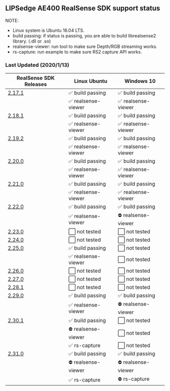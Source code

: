 ## LIPSedge AE400 RealSense SDK support status ##
NOTE:
 - Linux system is Ubuntu 16.04 LTS.
 - build passing: if status is passing, you are able to build librealsense2 library. (.dll or .so)
 - realsense-viewer: run tool to make sure Depth/RGB streaming works.
 - rs-capture: run example to make sure RS2 capture API works.

### Last Updated (2020/1/13)
| RealSense SDK Releases | Linux Ubuntu | Windows 10 |
| --- | --- | --- |
| [2.17.1](https://github.com/IntelRealSense/librealsense/releases/tag/v2.17.1) | :white_check_mark: build passing | :white_check_mark: build passing |
| | :white_check_mark: realsense-viewer | :white_check_mark: realsense-viewer |
| [2.18.1](https://github.com/IntelRealSense/librealsense/releases/tag/v2.18.1) | :white_check_mark: build passing | :white_check_mark: build passing |
| | :white_check_mark: realsense-viewer | :white_check_mark: realsense-viewer |
| [2.19.2](https://github.com/IntelRealSense/librealsense/releases/tag/v2.19.2) | :white_check_mark: build passing | :white_check_mark: build passing |
| | :white_check_mark: realsense-viewer | :white_check_mark: realsense-viewer |
| [2.20.0](https://github.com/IntelRealSense/librealsense/releases/tag/v2.20.0) | :white_check_mark: build passing | :white_check_mark: build passing |
| | :white_check_mark: realsense-viewer | :white_check_mark: realsense-viewer |
| [2.21.0](https://github.com/IntelRealSense/librealsense/releases/tag/v2.21.0) | :white_check_mark: build passing | :white_check_mark: build passing |
| | :white_check_mark: realsense-viewer | :white_check_mark: realsense-viewer |
| [2.22.0](https://github.com/IntelRealSense/librealsense/releases/tag/v2.22.0) | :white_check_mark: build passing | :white_check_mark: build passing |
| | :white_check_mark: realsense-viewer | :no_entry: realsense-viewer |
| [2.23.0](https://github.com/IntelRealSense/librealsense/releases/tag/v2.23.0) | :white_large_square: not tested | :white_large_square: not tested |
| [2.24.0](https://github.com/IntelRealSense/librealsense/releases/tag/v2.24.0) | :white_large_square: not tested | :white_large_square: not tested |
| [2.25.0](https://github.com/IntelRealSense/librealsense/releases/tag/v2.25.0) | :white_check_mark: build passing | :white_large_square: not tested |
| | :white_check_mark: realsense-viewer | :white_large_square: not tested |
| [2.26.0](https://github.com/IntelRealSense/librealsense/releases/tag/v2.26.0) | :white_large_square: not tested | :white_large_square: not tested |
| [2.27.0](https://github.com/IntelRealSense/librealsense/releases/tag/v2.27.0) | :white_large_square: not tested | :white_large_square: not tested |
| [2.28.1](https://github.com/IntelRealSense/librealsense/releases/tag/v2.28.1) | :white_large_square: not tested | :white_large_square: not tested |
| [2.29.0](https://github.com/IntelRealSense/librealsense/releases/tag/v2.29.0) | :white_check_mark: build passing | :white_check_mark: build passing |
| | :white_check_mark: realsense-viewer | :no_entry: realsense-viewer |
| [2.30.1](https://github.com/IntelRealSense/librealsense/releases/tag/v2.30.1) | :white_check_mark: build passing | :white_large_square: not tested |
| | :no_entry: realsense-viewer | :white_large_square: not tested |
| | :white_check_mark: rs-capture | :white_large_square: not tested |
| [2.31.0](https://github.com/IntelRealSense/librealsense/releases/tag/v2.31.0) | :white_check_mark: build passing | :white_check_mark: build passing |
| | :no_entry: realsense-viewer | :no_entry: realsense-viewer |
| | :white_check_mark: rs-capture | :no_entry: rs-capture |
